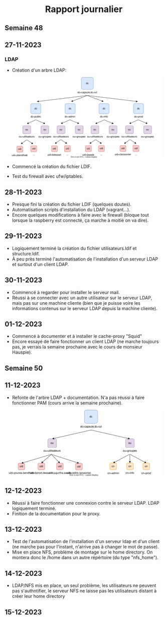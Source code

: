 # <center> Rapport journalier </center>

## Semaine 48

## 27-11-2023

### LDAP

- Création d'un arbre LDAP:

![Schéma LDAP](ldap.svg)

- Commencé la création du fichier LDIF.

- Test du firewall avec ufw/iptables.

## 28-11-2023

- Presque fini la création du fichier LDIF (quelques doutes).
- Automatisation scripts d'installation du LDAP (vagrant...).
- Encore quelques modifications à faire avec le firewall (bloque tout lorsque la raspberry est connecté, ça marche à moitié on va dire).

## 29-11-2023

- Logiquement terminé la création du fichier utilisateurs.ldif et structure.ldif.
- À peu près terminé l'automatisation de l'installation d'un serveur LDAP et surtout d'un client LDAP.

## 30-11-2023

- Commencé à regarder pour installer le serveur mail.
- Réussi à se connecter avec un autre utilisateur sur le serveur LDAP, mais pas sur une machine cliente (bien que je puisse voire les informations contenus sur le serveur LDAP depuis la machine cliente).

## 01-12-2023

- Commencé à documenter et à installer le cache-proxy "Squid"
- Encore essayé de faire fonctionner un client LDAP (ne marche toujours pas, je verrais la semaine prochaine avec le cours de monsieur Hauspie).

## Semaine 50

## 11-12-2023

- Refonte de l'arbre LDAP + documentation. N'a pas réussi à faire fonctionner PAM (cours arrive la semaine prochaine).

![Schéma LDAP New](ldap2.drawio.svg)

## 12-12-2023

- Réussi à faire fonctionner une connexion contre le serveur LDAP. LDAP logiquement terminé.
- Finition de la documentation pour le proxy.

## 13-12-2023

- Test de l'automatisation de l'installation d'un serveur ldap et d'un client (ne marche pas pour l'instant, n'arrive pas à changer le mot de passe).
- Mise en place NFS, problème de montage sur le home directory. On montera donc le /home dans un autre répértoire (du type "nfs_home").

## 14-12-2023

- LDAP/NFS mis en place, un seul problème, les utilisateurs ne peuvent pas s'authntifier, le serveur NFS ne laisse pas les utilisateurs distant à créer leur home directory

## 15-12-2023
